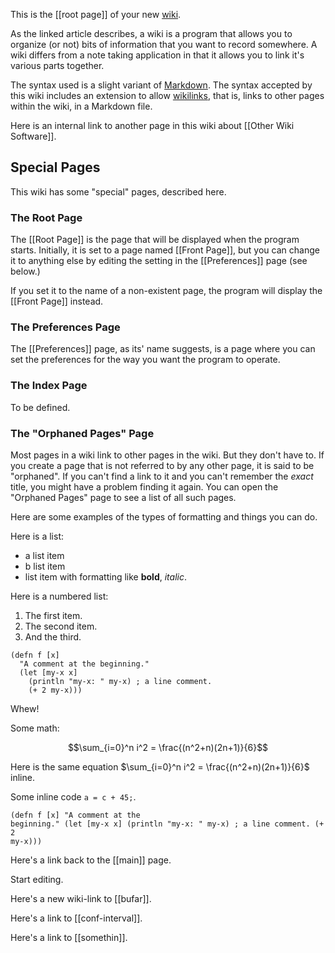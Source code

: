 This is the [[root page]] of your new [wiki](https://en.wikipedia.org/wiki/Wiki).

As the linked article describes, a wiki is a program that allows you to organize (or not) bits of information that you want to record somewhere. A wiki differs from a note taking application in that it allows you to link it's various parts together.

The syntax used is a slight variant of [Markdown](https://daringfireball.net/projects/markdown/). The syntax accepted by this wiki includes an extension to allow [wikilinks](https://en.wikipedia.org/wiki/Help:Link), that is, links to other pages within the wiki, in a Markdown file.

Here is an internal link to another page in this wiki about [[Other Wiki Software]].

## Special Pages ##

This wiki has some "special" pages, described here.

### The Root Page ###

The [[Root Page]] is the page that will be displayed when the program starts. Initially, it is set to a page named [[Front Page]], but you can change it to anything else by editing the setting in the [[Preferences]] page (see below.)

If you set it to the name of a non-existent page, the program will display the [[Front Page]] instead.

### The Preferences Page ###

The [[Preferences]] page, as its' name suggests, is a page where you can set the preferences for the way you want the program to operate.

### The Index Page ###

To be defined.

### The "Orphaned Pages" Page ###

Most pages in a wiki link to other pages in the wiki. But they don't have to. If you create a page that is not referred to by any other page, it is said to be "orphaned". If you can't find a link to it and you can't remember the *exact* title, you might have a problem finding it again. You can open the "Orphaned Pages" page to see a list of all such pages.

Here are some examples of the types of formatting and things you can do.

Here is a list:

- a list item
- b list item
- list item with formatting like **bold**, *italic*.

Here is a numbered list:

1. The first item.
1. The second item.
1. And the third.


```prettyprint
(defn f [x]
  "A comment at the beginning."
  (let [my-x x]
    (println "my-x: " my-x) ; a line comment.
    (+ 2 my-x)))
```

Whew!

Some math:

$$\sum_{i=0}^n i^2 = \frac{(n^2+n)(2n+1)}{6}$$

Here is the same equation $\sum_{i=0}^n i^2 = \frac{(n^2+n)(2n+1)}{6}$
inline.

Some inline code `a = c + 45;`.

<code><pre class="prettyprint">(defn f [x]
  "A comment at the beginning."
  (let [my-x x]
    (println "my-x: " my-x) ; a line comment.
    (+ 2 my-x)))
</pre></code>

Here's a link back to the [[main]] page.

Start editing.

Here's a new wiki-link to [[bufar]].

Here's a link to [[conf-interval]].

Here's a link to [[somethin]].
